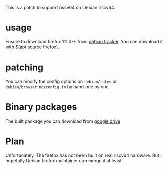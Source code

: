 This is a patch to support riscv64 on Debian riscv64.

# usage

Ensure to download firefox 111.0-* from [debian tracker](https://tracker.debian.org/pkg/firefox).
You can download it with $(apt source firefox).

# patching

You can modify the config options on `debian/rules` or `debian/browser.mozconfig.in` by hand one by one.

# Binary packages

The built package you can download from [google drive](https://drive.google.com/drive/folders/1QR0rbP66Qf0bdukCtmXM98IreoEzRENt)

# Plan

Unfortunately, The firefox has not been built on real riscv64 hardware. But I hopefully
Debian firefox maintainer can merge it at least. 
